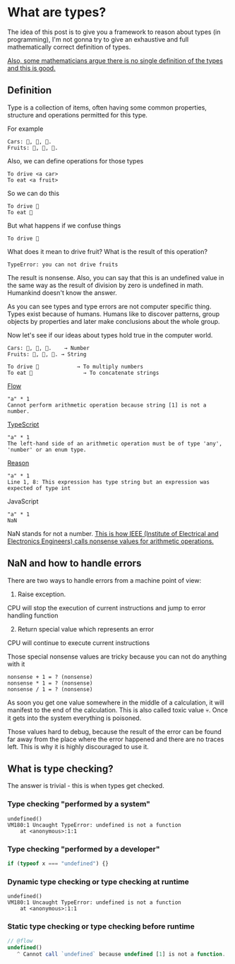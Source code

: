 # What are types?
The idea of this post is to give you a framework to reason about types (in programming), I'm not gonna try to give an exhaustive and full mathematically correct definition of types.

[Also, some mathematicians argue there is no single definition of the types and this is good.](http://tomasp.net/academic/papers/against-types/)

## Definition
Type is a collection of items, often having some common properties, structure and operations permitted for this type.

For example 

```
Cars: 🚙, 🚌, 🚜. 
Fruits: 🍋, 🍐, 🍓.
```

Also, we can define operations for those types

```
To drive <a car>
To eat <a fruit>
```

So we can do this

```
To drive 🚙
To eat 🍋
```

But what happens if we confuse things

```
To drive 🍋
```

What does it mean to drive fruit? What is the result of this operation?

```
TypeError: you can not drive fruits
```

The result is nonsense. Also, you can say that this is an undefined value in the same way as the result of division by zero is undefined in math. Humankind doesn't know the answer.

As you can see types and type errors are not computer specific thing. Types exist because of humans. Humans like to discover patterns, group objects by properties and later make conclusions about the whole group.

Now let's see if our ideas about types hold true in the computer world.

```
Cars: 🚙, 🚌, 🚜.    → Number
Fruits: 🍋, 🍐, 🍓. → String

To drive 🚙            → To multiply numbers
To eat 🍋                → To concatenate strings
```

[Flow](https://flow.org/try/#0EQQ2AICpwRiA)

```
"a" * 1
Cannot perform arithmetic operation because string [1] is not a number.
```

[TypeScript](http://www.typescriptlang.org/play/#src=%22a%22%20*%201)

```
"a" * 1
The left-hand side of an arithmetic operation must be of type 'any', 'number' or an enum type.
````

[Reason](https://reasonml.github.io/en/try.html?reason=EQQ2AICpwRiA)

````
"a" * 1
Line 1, 8: This expression has type string but an expression was expected of type int
````

JavaScript

```
"a" * 1
NaN
```

NaN stands for not a number. [This is how IEEE (Institute of Electrical and Electronics Engineers) calls nonsense values for arithmetic operations.](https://stackoverflow.com/questions/14682005/why-does-division-by-zero-in-ieee754-standard-results-in-infinite-value)

## NaN and how to handle errors
There are two ways to handle errors from a machine point of view:

1. Raise exception. 

CPU will stop the execution of current instructions and jump to error handling function

2. Return special value which represents an error

CPU will continue to execute current instructions

Those special nonsense values are tricky because you can not do anything with it

```
nonsense + 1 = ? (nonsense)
nonsense * 1 = ? (nonsense)
nonsense / 1 = ? (nonsense)
```

As soon you get one value somewhere in the middle of a calculation, it will manifest to the end of the calculation. This is also called toxic value 💀. Once it gets into the system everything is poisoned.

Those values hard to debug, because the result of the error can be found far away from the place where the error happened and there are no traces left. This is why it is highly discouraged to use it.

## What is type checking? 
The answer is trivial - this is when types get checked.

### Type checking "performed by a system"
```
undefined()
VM180:1 Uncaught TypeError: undefined is not a function
    at <anonymous>:1:1
```

### Type checking "performed by a developer"
```js
if (typeof x === "undefined") {}
```

### Dynamic type checking or type checking at runtime
```
undefined()
VM180:1 Uncaught TypeError: undefined is not a function
    at <anonymous>:1:1
```

### Static type checking or type checking before runtime
```ts
// @flow
undefined()
   ^ Cannot call `undefined` because undefined [1] is not a function.
```
